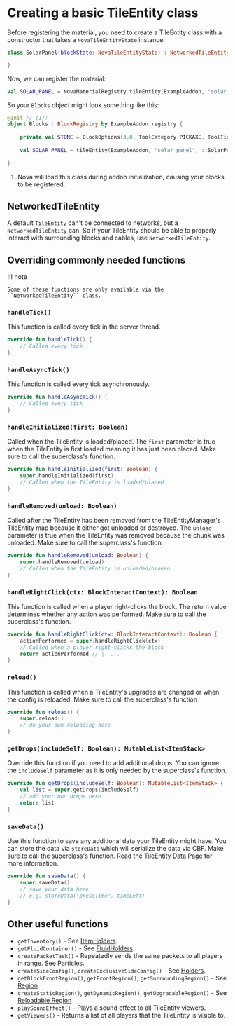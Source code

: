 # Creating a basic TileEntity class

Before registering the material, you need to create a TileEntity class with a constructor that takes a `NovaTileEntityState` instance.

```kotlin
class SolarPanel(blockState: NovaTileEntityState) : NetworkedTileEntity(blockState) {

}
```

Now, we can register the material:

```kotlin
val SOLAR_PANEL = NovaMaterialRegistry.tileEntity(ExampleAddon, "solar_panel", ::SolarPanel).blockOptions(STONE).register()
```

So your ``Blocks`` object might look something like this:

```kotlin
@Init // (1)!
object Blocks : BlockRegistry by ExampleAddon.registry {
    
    private val STONE = BlockOptions(3.0, ToolCategory.PICKAXE, ToolTier.WOOD, true, SoundGroup.STONE, Material.NETHERITE_BLOCK)
    
    val SOLAR_PANEL = tileEntity(ExampleAddon, "solar_panel", ::SolarPanel).blockOptions(STONE).register()
    
}
```

1. Nova will load this class during addon initialization, causing your blocks to be registered.

## NetworkedTileEntity

A default ``TileEntity`` can't be connected to networks, but a ``NetworkedTileEntity`` can. So if your TileEntity should
be able to properly interact with surrounding blocks and cables, use ``NetworkedTileEntity``.

## Overriding commonly needed functions

!!! note

    Some of these functions are only available via the ``NetworkedTileEntity`` class.

### ``handleTick()``

This function is called every tick in the server thread.

```kotlin
override fun handleTick() {
    // Called every tick
}
```

### ``handleAsyncTick()``

This function is called every tick asynchronously.

```kotlin
override fun handleAsyncTick() {
    // Called every tick
}
```

### ``handleInitialized(first: Boolean)``

Called when the TileEntity is loaded/placed. The ``first`` parameter is true when the TileEntity is first loaded meaning
it has just been placed. Make sure to call the superclass's function.

```kotlin
override fun handleInitialized(first: Boolean) {
    super.handleInitialized(first)
    // Called when the TileEntity is loaded/placed
}
```

### ``handleRemoved(unload: Boolean)``

Called after the TileEntity has been removed from the TileEntityManager's TileEntity map because it either got unloaded 
or destroyed. The ``unload`` parameter is true when the TileEntity was removed because the chunk was unloaded. Make sure 
to call the superclass's function.

```kotlin
override fun handleRemoved(unload: Boolean) {
    super.handleRemoved(unload)
    // Called when the TileEntity is unloaded/broken
}
```

### ``handleRightClick(ctx: BlockInteractContext): Boolean``

This function is called when a player right-clicks the block. The return value determines whether any action was performed.
Make sure to call the superclass's function.

```kotlin
override fun handleRightClick(ctx: BlockInteractContext): Boolean {
    actionPerformed = super.handleRightClick(ctx)
    // Called when a player right-clicks the block
    return actionPerformed // || ...
}
```

### ``reload()``

This function is called when a TileEntity's upgrades are changed or when the config is reloaded. Make sure to call the 
superclass's function

```kotlin
override fun reload() {
    super.reload()
    // do your own reloading here
}
```

### ``getDrops(includeSelf: Boolean): MutableList<ItemStack>``

Override this function if you need to add additional drops. You can ignore the ``includeSelf`` parameter as it is only
needed by the superclass's function.

```kotlin
override fun getDrops(includeSelf: Boolean): MutableList<ItemStack> {
    val list = super.getDrops(includeSelf)
    // add your own drops here
    return list
}
```

### ``saveData()``

Use this function to save any additional data your TileEntity might have. You can store the data via ``storeData`` which
will serialize the data via CBF. Make sure to call the superclass's function. Read the [TileEntity Data Page](data.md) for
more information.

```kotlin
override fun saveData() {
    super.saveData()
    // save your data here
    // e.g. storeData("pressTime", timeLeft)
}
```

## Other useful functions

* ``getInventory()`` - See [ItemHolders](holders.md#itemholder).
* ``getFluidContainer()`` - See [FluidHolders](holders.md#fluidholder).
* ``createPacketTask()`` - Repeatedly sends the same packets to all players in range. See [Particles](particles.md).
* ``createSideConfig()``, ``createExclusiveSideConfig()`` - See [Holders](holders.md).
* ``getBlockFrontRegion()``, ``getFrontRegion()``, ``getSurroundingRegion()`` - See [Region](region.md)
* ``createStaticRegion()``, ``getDynamicRegion()``, ``getUpgradableRegion()`` - See [Reloadable Region](region.md#reloadableregion)
* ``playSoundEffect()`` - Plays a sound effect to all TileEntity viewers.
* ``getViewers()`` - Returns a list of all players that the TileEntity is visible to.